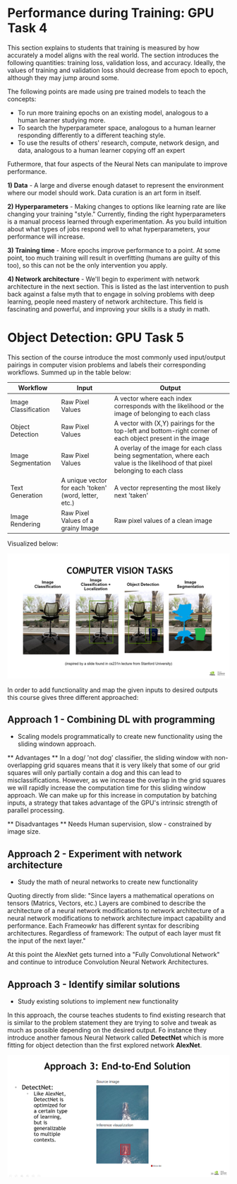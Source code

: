 # Performance during Training: GPU Task 4

This section explains to students that training is measured by how accurately a model aligns with the real world.
The section introduces the following quantities: training loss, validation loss, and accuracy. Ideally, the values of training and validation loss should decrease from epoch to epoch, although they may jump around some. 

The following points are made using pre trained models to teach the concepts:
* To run more training epochs on an existing model, analogous to a human learner studying more.
* To search the hyperparameter space, analogous to a human learner responding differently to a different teaching style.
* To use the results of others' research, compute, network design, and data, analogous to a human learner copying off an expert

Futhermore, that four aspects of the Neural Nets can manipulate to improve performance. 

**1) Data** - A large and diverse enough dataset to represent the environment where our model should work. Data curation is an art form in itself.

**2) Hyperparameters** - Making changes to options like learning rate are like changing your training "style." Currently, finding the right hyperparameters is a manual process learned through experimentation. As you build intuition about what types of jobs respond well to what hyperparameters, your performance will increase.

**3) Training time** - More epochs improve performance to a point. At some point, too much training will result in overfitting (humans are guilty of this too), so this can not be the only intervention you apply.

**4) Network architecture** - We'll begin to experiment with network architecture in the next section. This is listed as the last intervention to push back against a false myth that to engage in solving problems with deep learning, people need mastery of network architecture. This field is fascinating and powerful, and improving your skills is a study in math.

# Object Detection: GPU Task 5

This section of the course introduce the most commonly used input/output pairings in computer vision problems and labels their corresponding workflows.
Summed up in the table below:

| Workflow             | Input                                                 | Output                                                                                                                             |
|----------------------|-------------------------------------------------------|------------------------------------------------------------------------------------------------------------------------------------|
| Image Classification | Raw Pixel Values                                      | A vector where each index corresponds with the likelihood or the image of belonging to each class                                  |
| Object Detection     | Raw Pixel Values                                      | A vector with (X,Y) pairings for the top-left and bottom-right corner of each object present in the image                          |
| Image Segmentation   | Raw Pixel Values                                      | A overlay of the image for each class being segmentation, where each value is the likelihood of that pixel belonging to each class |
| Text Generation      | A unique vector for each 'token' (word, letter, etc.) | A vector representing the most likely next 'taken'                                                                                 |
| Image Rendering      | Raw Pixel Values of a grainy Image                    | Raw pixel values of a clean image                                                                                                  |


Visualized below:

![](../images/computer_vision_tasks.PNG)


In order to add functionality and map the given inputs to desired outputs this course gives three different approached:

## Approach 1 - Combining DL with programming
* Scaling models programmatically to create new functionality using the sliding windown approach.

** Advantages **
In a dog/ 'not dog' classifier, the sliding window with non-overlapping grid squares means that it is very likely that some of our grid squares will only partially contain a dog and this can lead to misclassifications. However, as we increase the overlap in the grid squares we will rapidly increase the computation time for this sliding window approach. We can make up for this increase in computation by batching inputs, a strategy that takes advantage of the GPU's intrinsic strength of parallel processing.

** Disadvantages **
Needs Human supervision, slow - constrained by image size.

## Approach 2 - Experiment with network architecture
* Study the math of neural networks to create new functionality

Quoting directly from slide: "Since layers a mathematical operations on tensors (Matrics, Vectors, etc.) Layers are combined to describe the architecture of a neural network modifications to network architecture of a neural network modifications to network architecture impact capability and performance. Each Frameowkr has different syntax for describing architectures. Regardless of framework: The output of each layer must fit the input of the next layer."

At this point the AlexNet gets turned into a "Fully Convolutional Network" and continue to introduce Convolution Neural Network Architectures.

## Approach 3 - Identify similar solutions
* Study existing solutions to implement new functionality

In this approach, the course teaches students to find existing research that is similar to the problem statement they are trying to solve and tweak as much as possible depending on the desired output. Fo instance they introduce another famous Neural Network called **DetectNet** which is more fitting for object detection than the first explored network **AlexNet**. 

![](../images/DetectNet.PNG)


